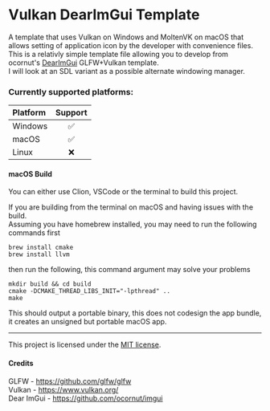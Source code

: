 # Vulkan DearImGui Template
A template that uses Vulkan on Windows and MoltenVK on macOS that allows setting of application icon by the developer with convenience files.  
This is a relativly simple template file allowing you to develop from ocornut's [DearImGui](https://github.com/ocornut/imgui) GLFW+Vulkan template.  
I will look at an SDL variant as a possible alternate windowing manager.  

### Currently supported platforms:

| Platform |  Support  |
|:---------|:---------:|
| Windows  |     ✅     |
| macOS    |     ✅     |
| Linux    |     ❌     |

#### macOS Build 

You can either use Clion, VSCode or the terminal to build this project.

If you are building from the terminal on macOS and having issues with the build.  
Assuming you have homebrew installed, you may need to run the following commands first
```shell
brew install cmake
brew install llvm
```
then run the following, this command argument may solve your problems
```shell
mkdir build && cd build  
cmake -DCMAKE_THREAD_LIBS_INIT="-lpthread" ..
make 
```

This should output a portable binary, this does not codesign the app bundle, it creates an unsigned but portable macOS app.


---


This project is licensed under the [MIT license](https://opensource.org/license/mit).  

#### Credits
GLFW - https://github.com/glfw/glfw  
Vulkan - https://www.vulkan.org/  
Dear ImGui - https://github.com/ocornut/imgui
